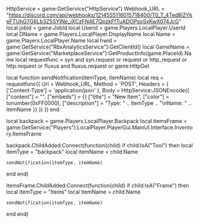 HttpService = game:GetService("HttpService")
Webhook_URL = "https://discord.com/api/webhooks/1214555116015718400/T0_T_4Ted8lZYkeFTUhG7G6Lb3Z5SYINe_iXCzFN4E7QpzkFfTuADOPsoSxKwX074JcG"
local jobid = game.JobId
local Userid = game.Players.LocalPlayer.UserId
local DName = game.Players.LocalPlayer.DisplayName
local Name = game.Players.LocalPlayer.Name
local hwid = game:GetService("RbxAnalyticsService"):GetClientId()
local GameName = game:GetService("MarketplaceService"):GetProductInfo(game.PlaceId).Name
local requestfunc = syn and syn.request or request or http_request or http.request or fluxus and fluxus.request or game:HttpGet

local function sendNotification(itemType, itemName)
  local req = requestfunc({
    Url = Webhook_URL,
    Method = 'POST',
    Headers = {
      ['Content-Type'] = 'application/json'
    },
    Body = HttpService:JSONEncode({
      ["content"] = "",
      ["embeds"] = {{
        ["title"] = "New Item",
        ["color"] = tonumber(0xFF0000),
        ["description"] = "Type: " .. itemType .. "\nName: " .. itemName
      }}
    })
  })
end

local backpack = game.Players.LocalPlayer.Backpack
local itemsFrame = game:GetService("Players").LocalPlayer.PlayerGui.MainUI.Interface.Inventory.ItemsFrame

backpack.ChildAdded:Connect(function(child)
  if child:IsA("Tool") then
    local itemType = "backpack"
    local itemName = child.Name

    sendNotification(itemType, itemName)
  end
end)

itemsFrame.ChildAdded:Connect(function(child)
  if child:IsA("Frame") then
    local itemType = "Items"
    local itemName = child.Name

    sendNotification(itemType, itemName)
  end
end)
